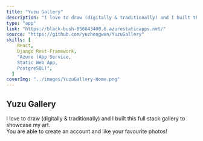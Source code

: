 ```yaml
---
title: "Yuzu Gallery"
description: "I love to draw (digitally & traditionally) and I built this full stack gallery to showcase my art. You are able to create an account and like your favourite photos!"
type: "app"
link: "https://black-bush-056643400.6.azurestaticapps.net/"
source: "https://github.com/yuzhengwen/YuzuGallery"
skills: [
    React,
    Django Rest-Framework,
    "Azure (App Service,
    Static Web App,
    PostgreSQL)",
  ]
coverImg: "../images/YuzuGallery-Home.png"
---
```


## Yuzu Gallery

I love to draw (digitally & traditionally) and I built this full stack gallery to showcase my art.  
You are able to create an account and like your favourite photos!
